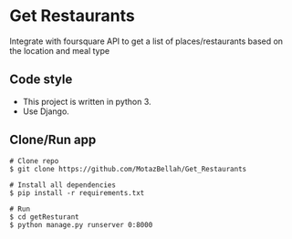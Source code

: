 # Get Restaurants

Integrate with foursquare API to get a list of places/restaurants based on the location and meal type

## Code style

- This project is written in python 3.
- Use Django.


## Clone/Run app
````
# Clone repo
$ git clone https://github.com/MotazBellah/Get_Restaurants

# Install all dependencies
$ pip install -r requirements.txt

# Run
$ cd getResturant
$ python manage.py runserver 0:8000

````

